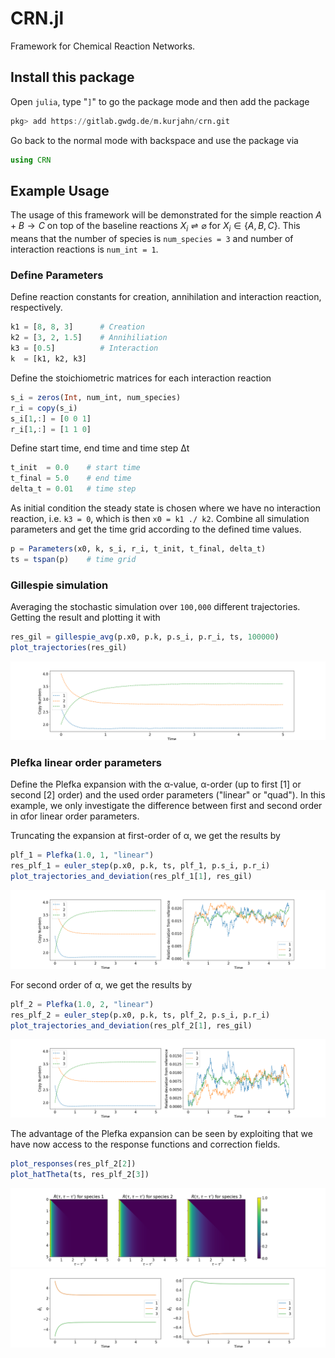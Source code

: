 # CRN.jl

Framework for Chemical Reaction Networks.

## Install this package

Open `julia`, type "`]`" to go the package mode and then add the package
```julia 
pkg> add https://gitlab.gwdg.de/m.kurjahn/crn.git
```

Go back to the normal mode with backspace and use the package via
```julia
using CRN
```

## Example Usage

The usage of this framework will be demonstrated for the simple reaction $`A+B\rightarrow C`$ on top of the baseline reactions $`X_i\rightleftharpoons\varnothing`$ for $`X_i\in\lbrace A,B,C \rbrace`$. This means that the number of species is `num_species = 3` and number of interaction reactions is `num_int = 1`. 

### Define Parameters
Define reaction constants for creation, annihilation and interaction reaction, respectively.
```julia
k1 = [8, 8, 3]      # Creation
k2 = [3, 2, 1.5]    # Annihiliation
k3 = [0.5]          # Interaction
k  = [k1, k2, k3]
```

Define the stoichiometric matrices for each interaction reaction
```julia
s_i = zeros(Int, num_int, num_species)
r_i = copy(s_i)
s_i[1,:] = [0 0 1]
r_i[1,:] = [1 1 0]
```

Define start time, end time and time step Δt
```julia
t_init  = 0.0    # start time
t_final = 5.0    # end time
delta_t = 0.01   # time step
```

As initial condition the steady state is chosen where we have no interaction reaction, i.e. `k3 = 0`, which is then `x0 = k1 ./ k2`. Combine all simulation parameters and get the time grid according to the defined time values.
```julia
p = Parameters(x0, k, s_i, r_i, t_init, t_final, delta_t)
ts = tspan(p)    # time grid
```

### Gillespie simulation
Averaging the stochastic simulation over `100,000` different trajectories. Getting the result and plotting it with
```julia
res_gil = gillespie_avg(p.x0, p.k, p.s_i, p.r_i, ts, 100000)
plot_trajectories(res_gil)
```
![Gillespie](figures/gillespie.png)

### Plefka linear order parameters

Define the Plefka expansion with the α-value, α-order (up to first [1] or second [2] order) and the used order parameters ("linear" or "quad"). In this example, we only investigate the difference between first and second order in αfor linear order parameters. 

Truncating the expansion at first-order of α, we get the results by
```julia
plf_1 = Plefka(1.0, 1, "linear")
res_plf_1 = euler_step(p.x0, p.k, ts, plf_1, p.s_i, p.r_i)
plot_trajectories_and_deviation(res_plf_1[1], res_gil)
```
![Plefka_11](figures/plefka_1.png)

For second order of α, we get the results by
```julia
plf_2 = Plefka(1.0, 2, "linear")
res_plf_2 = euler_step(p.x0, p.k, ts, plf_2, p.s_i, p.r_i)
plot_trajectories_and_deviation(res_plf_2[1], res_gil)
```
![Plefka_11](figures/plefka_2.png)

The advantage of the Plefka expansion can be seen by exploiting that we have now access to the response functions and correction fields.
```julia
plot_responses(res_plf_2[2])
plot_hatTheta(ts, res_plf_2[3])
```
![Plefka_11](figures/plefka_2_resp.png)
![Plefka_11](figures/plefka_2_hatTheta.png)